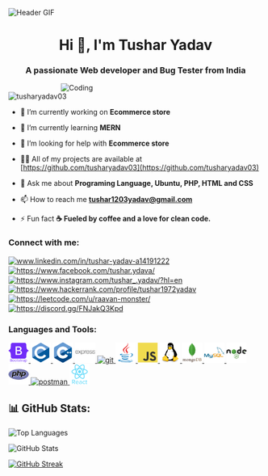 ![Header GIF](https://camo.githubusercontent.com/c4a36e4d785abf0d18994460af182ce55df8155200dfe51bb0c9ea3b00cf194c/68747470733a2f2f696e646f616e616c79746963612e636f6d2f7374617469632f696d616765732f62616e6e6572722e676966)

<h1 align="center">Hi 👋, I'm Tushar Yadav</h1>
<h3 align="center">A passionate Web developer and Bug Tester from India</h3>
<img align ="right" alt="Coding" width="400" src="https://images-wixmp-ed30a86b8c4ca887773594c2.wixmp.com/f/13c2d163-e876-4ac3-8b80-763534aeac92/dfhe6nt-8a5f142e-52e8-4e62-a1bd-d491b88b061f.gif?token=eyJ0eXAiOiJKV1QiLCJhbGciOiJIUzI1NiJ9.eyJzdWIiOiJ1cm46YXBwOjdlMGQxODg5ODIyNjQzNzNhNWYwZDQxNWVhMGQyNmUwIiwiaXNzIjoidXJuOmFwcDo3ZTBkMTg4OTgyMjY0MzczYTVmMGQ0MTVlYTBkMjZlMCIsIm9iaiI6W1t7InBhdGgiOiJcL2ZcLzEzYzJkMTYzLWU4NzYtNGFjMy04YjgwLTc2MzUzNGFlYWM5MlwvZGZoZTZudC04YTVmMTQyZS01MmU4LTRlNjItYTFiZC1kNDkxYjg4YjA2MWYuZ2lmIn1dXSwiYXVkIjpbInVybjpzZXJ2aWNlOmZpbGUuZG93bmxvYWQiXX0.ajuOTvtACVjqKhLvTcdv6xHfyVB0fYUhLK5SRmnLmjU">

<p align="left"> <img src="https://komarev.com/ghpvc/?username=tusharyadav03&label=Profile%20views&color=0e75b6&style=flat" alt="tusharyadav03" /> </p>

- 🔭 I’m currently working on **Ecommerce store**

- 🌱 I’m currently learning **MERN**

- 🤝 I’m looking for help with **Ecommerce store**

- 👨‍💻 All of my projects are available at [https://github.com/tusharyadav03](https://github.com/tusharyadav03)

- 💬 Ask me about **Programing Language, Ubuntu, PHP, HTML and CSS**

- 📫 How to reach me **tushar1203yadav@gmail.com**

- ⚡ Fun fact **☕️ Fueled by coffee and a love for clean code.**

<h3 align="left">Connect with me:</h3>
<p align="left">
<a href="https://www.linkedin.com/in/tushar-yadav-a14191222/" target="blank"><img align="center" src="https://raw.githubusercontent.com/rahuldkjain/github-profile-readme-generator/master/src/images/icons/Social/linked-in-alt.svg" alt="www.linkedin.com/in/tushar-yadav-a14191222" height="30" width="40" /></a>
<a href="https://www.facebook.com/tushar.ydava/" target="blank"><img align="center" src="https://raw.githubusercontent.com/rahuldkjain/github-profile-readme-generator/master/src/images/icons/Social/facebook.svg" alt="https://www.facebook.com/tushar.ydava/" height="30" width="40" /></a>
<a href="https://www.instagram.com/tushar_.yadav/?hl=en" target="blank"><img align="center" src="https://raw.githubusercontent.com/rahuldkjain/github-profile-readme-generator/master/src/images/icons/Social/instagram.svg" alt="https://www.instagram.com/tushar_.yadav/?hl=en" height="30" width="40" /></a>
<a href="https://www.hackerrank.com/profile/tushar1972yadav" target="blank"><img align="center" src="https://raw.githubusercontent.com/rahuldkjain/github-profile-readme-generator/master/src/images/icons/Social/hackerrank.svg" alt="https://www.hackerrank.com/profile/tushar1972yadav" height="30" width="40" /></a>
<a href="https://leetcode.com/u/Raavan-monster/" target="blank"><img align="center" src="https://raw.githubusercontent.com/rahuldkjain/github-profile-readme-generator/master/src/images/icons/Social/leet-code.svg" alt="https://leetcode.com/u/raavan-monster/" height="30" width="40" /></a>
<a href="https://discord.gg/https://discord.gg/FNJakQ3Kpd" target="blank"><img align="center" src="https://raw.githubusercontent.com/rahuldkjain/github-profile-readme-generator/master/src/images/icons/Social/discord.svg" alt="https://discord.gg/FNJakQ3Kpd" height="30" width="40" /></a>
</p>

<h3 align="left">Languages and Tools:</h3>
<p align="left"> <a href="https://getbootstrap.com" target="_blank" rel="noreferrer"> <img src="https://raw.githubusercontent.com/devicons/devicon/master/icons/bootstrap/bootstrap-plain-wordmark.svg" alt="bootstrap" width="40" height="40"/> </a> <a href="https://www.cprogramming.com/" target="_blank" rel="noreferrer"> <img src="https://raw.githubusercontent.com/devicons/devicon/master/icons/c/c-original.svg" alt="c" width="40" height="40"/> </a> <a href="https://www.w3schools.com/cpp/" target="_blank" rel="noreferrer"> <img src="https://raw.githubusercontent.com/devicons/devicon/master/icons/cplusplus/cplusplus-original.svg" alt="cplusplus" width="40" height="40"/> </a> <a href="https://expressjs.com" target="_blank" rel="noreferrer"> <img src="https://raw.githubusercontent.com/devicons/devicon/master/icons/express/express-original-wordmark.svg" alt="express" width="40" height="40"/> </a> <a href="https://git-scm.com/" target="_blank" rel="noreferrer"> <img src="https://www.vectorlogo.zone/logos/git-scm/git-scm-icon.svg" alt="git" width="40" height="40"/> </a> <a href="https://www.java.com" target="_blank" rel="noreferrer"> <img src="https://raw.githubusercontent.com/devicons/devicon/master/icons/java/java-original.svg" alt="java" width="40" height="40"/> </a> <a href="https://developer.mozilla.org/en-US/docs/Web/JavaScript" target="_blank" rel="noreferrer"> <img src="https://raw.githubusercontent.com/devicons/devicon/master/icons/javascript/javascript-original.svg" alt="javascript" width="40" height="40"/> </a> <a href="https://www.linux.org/" target="_blank" rel="noreferrer"> <img src="https://raw.githubusercontent.com/devicons/devicon/master/icons/linux/linux-original.svg" alt="linux" width="40" height="40"/> </a> <a href="https://www.mongodb.com/" target="_blank" rel="noreferrer"> <img src="https://raw.githubusercontent.com/devicons/devicon/master/icons/mongodb/mongodb-original-wordmark.svg" alt="mongodb" width="40" height="40"/> </a> <a href="https://www.mysql.com/" target="_blank" rel="noreferrer"> <img src="https://raw.githubusercontent.com/devicons/devicon/master/icons/mysql/mysql-original-wordmark.svg" alt="mysql" width="40" height="40"/> </a> <a href="https://nodejs.org" target="_blank" rel="noreferrer"> <img src="https://raw.githubusercontent.com/devicons/devicon/master/icons/nodejs/nodejs-original-wordmark.svg" alt="nodejs" width="40" height="40"/> </a> <a href="https://www.php.net" target="_blank" rel="noreferrer"> <img src="https://raw.githubusercontent.com/devicons/devicon/master/icons/php/php-original.svg" alt="php" width="40" height="40"/> </a> <a href="https://postman.com" target="_blank" rel="noreferrer"> <img src="https://www.vectorlogo.zone/logos/getpostman/getpostman-icon.svg" alt="postman" width="40" height="40"/> </a> <a href="https://reactjs.org/" target="_blank" rel="noreferrer"> <img src="https://raw.githubusercontent.com/devicons/devicon/master/icons/react/react-original-wordmark.svg" alt="react" width="40" height="40"/> </a> </p>

<!-- GitHub Stats -->
## 📊 GitHub Stats:
<p>
 <img src="https://github-readme-stats.vercel.app/api/top-langs/?username=tusharyadav03&layout=compact&theme=neon" align="center" alt="Top Languages"/>
</p>
<p>
  <img src="https://github-readme-stats.vercel.app/api?username=tusharyadav03&show_icons=true&theme=neon" alt="GitHub Stats"/>
</p>
<!-- Streak Stats -->
<p>
  <a href="https://git.io/streak-stats"><img src="https://streak-stats.demolab.com?user=tusharyadav03&theme=neon&card_width=493" alt="GitHub Streak" /></a>
</p>
